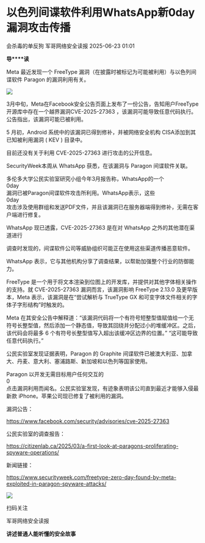 #  以色列间谍软件利用WhatsApp新0day漏洞攻击传播  
会杀毒的单反狗  军哥网络安全读报   2025-06-23 01:01  
  
**导****读**  
  
  
  
Meta 最近发现一个 FreeType 漏洞（在披露时被标记为可能被利用）与以色列间谍软件 Paragon 的漏洞利用有关。  
  
![](https://mmbiz.qpic.cn/mmbiz_jpg/AnRWZJZfVaFQA7TpicYvyNkicjBMJPNUwWicrTPkxYsL6oRmb1TDC2XvuxJLLwrYO2KG8LciaDYX1mg2wyBdyvL7qQ/640?wx_fmt=jpeg&from=appmsg "")  
  
  
3月中旬，Meta在Facebook安全公告页面上发布了一份公告，告知用户FreeType开源库中存在一个越界漏洞CVE-2025-27363 ，该漏洞可能导致任意代码执行。公告指出，该漏洞可能已被利用。  
  
  
5 月初，Android 系统中的该漏洞已得到修补，并被网络安全机构 CISA添加到其已知被利用漏洞 ( KEV ) 目录中。  
  
  
目前还没有关于利用 CVE-2025-27363 进行攻击的公开信息。  
  
  
SecurityWeek本周从 WhatsApp 获悉，在该漏洞与 Paragon 间谍软件关联。  
  
  
多伦多大学公民实验室研究小组今年3月报告称，WhatsApp的一个  
0day  
漏洞已被Paragon间谍软件攻击所利用。WhatsApp表示，这些  
0day  
攻击涉及使用群组和发送PDF文件，并且该漏洞已在服务器端得到修补，无需在客户端进行修复。  
  
  
WhatsApp 现已透露，CVE-2025-27363 是在对 WhatsApp 之外的其他潜在渠道进行  
  
调查时发现的，间谍软件公司等威胁组织可能正在使用这些渠道传播恶意软件。  
  
  
WhatsApp 表示，它与其他机构分享了调查结果，以帮助加强整个行业的防御能力。  
  
  
FreeType 是一个用于将文本渲染到位图上的开发库，并提供对其他字体相关操作的支持。就 CVE-2025-27363 漏洞而言，该漏洞影响 FreeType 2.13.0 及更早版本，Meta 表示，该漏洞是在“尝试解析与 TrueType GX 和可变字体文件相关的字体子字形结构”时触发的。  
  
  
Meta 在其安全公告中解释道：“该漏洞代码将一个有符号短整型值赋值给一个无符号长整型值，然后添加一个静态值，导致其回绕并分配过小的堆缓冲区。之后，该代码会将最多 6 个有符号长整型值写入超出该缓冲区边界的位置。” “这可能导致任意代码执行。”  
  
  
公民实验室发现证据表明，Paragon 的 Graphite 间谍软件已被澳大利亚、加拿大、丹麦、意大利、塞浦路斯、新加坡和以色列等国家使用。  
  
  
Paragon 以开发无需目标用户任何交互的  
0  
点击漏洞利用而闻名。公民实验室发现，有迹象表明该公司直到最近才能够入侵最新款 iPhone。苹果公司现已修复了被利用的漏洞。   
  
  
漏洞公告：  
  
https://www.facebook.com/security/advisories/cve-2025-27363  
  
公民实验室的调查报告：  
  
https://citizenlab.ca/2025/03/a-first-look-at-paragons-proliferating-spyware-operations/  
  
  
新闻链接：  
  
https://www.securityweek.com/freetype-zero-day-found-by-meta-exploited-in-paragon-spyware-attacks/  
  
![](https://mmbiz.qpic.cn/mmbiz_jpg/AnRWZJZfVaGC3gsJClsh4Fia0icylyBEnBywibdbkrLLzmpibfdnf5wNYzEUq2GpzfedMKUjlLJQ4uwxAFWLzHhPFQ/640?wx_fmt=jpeg "")  
  
扫码关注  
  
军哥网络安全读报  
  
**讲述普通人能听懂的安全故事**  
  
  

